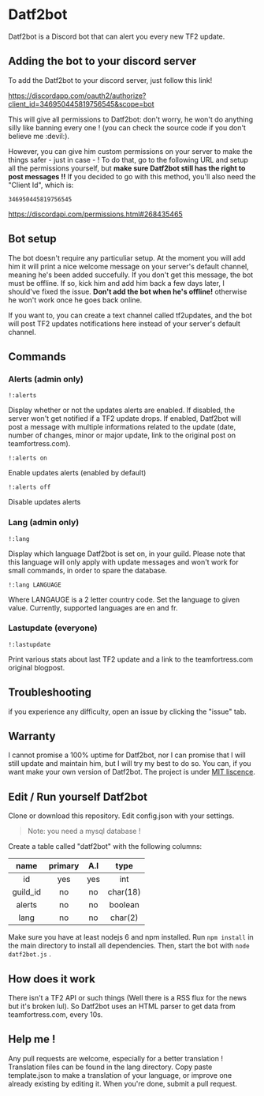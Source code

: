 # Datf2bot

Datf2bot is a Discord bot that can alert you every new TF2 update.

## Adding the bot to your discord server

To add the Datf2bot to your discord server, just follow this link!

https://discordapp.com/oauth2/authorize?client_id=346950445819756545&scope=bot

This will give all permissions to Datf2bot: don't worry, he won't do anything silly like banning every one ! (you can check the source code if you don't believe me :devil:).

However, you can give him custom permissions on your server to make the things safer - just in case - ! To do that, go to the following URL and setup all the permissions yourself, but __make sure Datf2bot still has the right to post messages !!__ If you decided to go with this method, you'll also need the "Client Id", which is:
    
    346950445819756545

https://discordapi.com/permissions.html#268435465

## Bot setup

The bot doesn't require any particuliar setup. At the moment you will add him it will print a nice welcome message on your server's default channel, meaning he's been added succefully. If you don't get this message, the bot must be offline. If so, kick him and add him back a few days later, I should've fixed the issue. __Don't add the bot when he's offline!__ otherwise he won't work once he goes back online.

If you want to, you can create a text channel called tf2updates, and the bot will post TF2 updates notifications here instead of your server's default channel.

## Commands

### Alerts (admin only)

    !:alerts

Display whether or not the updates alerts are enabled. If disabled, the server won't get notified if a TF2 update drops. If enabled, Datf2bot will post a message with multiple informations related to the update (date, number of changes, minor or major update, link to the original post on teamfortress.com).

    !:alerts on

Enable updates alerts (enabled by default)

    !:alerts off

Disable updates alerts

### Lang (admin only)

    !:lang

Display which language Datf2bot is set on, in your guild. Please note that this language will only apply with update messages and won't work for small commands, in order to spare the database.

    !:lang LANGUAGE

Where LANGAUGE is a 2 letter country code. Set the language to given value. Currently, supported languages are en and fr.

### Lastupdate (everyone)

    !:lastupdate

Print various stats about last TF2 update and a link to the teamfortress.com original blogpost.

## Troubleshooting

if you experience any difficulty, open an issue by clicking the "issue" tab.

## Warranty

I cannot promise a 100% uptime for Datf2bot, nor I can promise that I will still update and maintain him, but I will try my best to do so. You can, if you want make your own version of Datf2bot. The project is under [MIT liscence](https://en.wikipedia.org/wiki/MIT_License).

## Edit / Run yourself Datf2bot

Clone or download this repository. Edit config.json with your settings. 

> Note: you need a mysql database !

Create a table called "datf2bot" with the following columns:

|  name  |primary| A.I |  type  |
|:------:|:-----:|:---:|:------:|
|id      |yes    |yes  |int     |
|guild_id|no     |no   |char(18)|
|alerts  |no     |no   |boolean |
|lang    |no     |no   |char(2) |


Make sure you have at least nodejs 6 and npm installed.
Run `npm install` in the main directory to install all dependencies.
Then, start the bot with `node datf2bot.js` .

## How does it work

There isn't a TF2 API or such things (Well there is a RSS flux for the news but it's broken lul). So Datf2bot uses an HTML parser to get data from teamfortress.com, every 10s.

## Help me !

Any pull requests are welcome, especially for a better translation !
Translation files can be found in the lang directory.
Copy paste template.json to make a translation of your language, or improve one already existing by editing it.
When you're done, submit a pull request.
